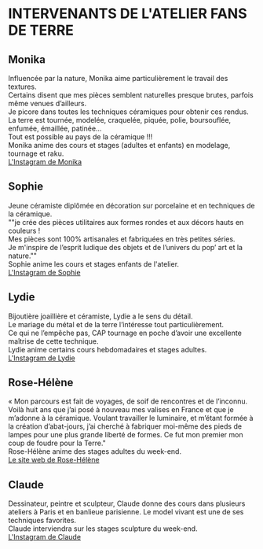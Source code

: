 # INTERVENANTS DE L'ATELIER FANS DE TERRE
## Monika  
Influencée par la nature, Monika aime particulièrement le travail des textures.  
Certains disent que mes pièces semblent naturelles presque brutes, parfois même venues d’ailleurs.  
Je picore dans toutes les techniques céramiques pour obtenir ces rendus.  
La terre est tournée, modelée, craquelée, piquée, polie, boursouflée, enfumée, émaillée, patinée…  
Tout est possible au pays de la céramique !!!  
Monika anime des cours et stages (adultes et enfants) en modelage, tournage et raku.  
[L'Instagram de Monika](https://www.instagram.com/mkceramique/)  

## Sophie  
Jeune céramiste diplômée en décoration sur porcelaine et en techniques de la céramique.  
""je crée des pièces utilitaires aux formes rondes et aux décors hauts en couleurs !  
Mes pièces sont 100% artisanales et fabriquées en très petites séries.  
Je m'inspire de l’esprit ludique des objets et de l’univers du pop’ art et la nature.""  
Sophie anime les cours et stages enfants de l'atelier.  
[L'Instagram de Sophie](https://www.instagram.com/sophie_b_ceramique/)  

## Lydie
Bijoutière joaillière et céramiste, Lydie a le sens du détail.  
Le mariage du métal et de la terre l’intéresse tout particulièrement.  
Ce qui ne l’empêche pas, CAP tournage en poche d’avoir une excellente maîtrise de cette technique.  
Lydie anime certains cours hebdomadaires et stages adultes.  
[L'Instagram de Lydie](https://www.instagram.com/brume_lydiesmithceramique/)

## Rose-Hélène
« Mon parcours est fait de voyages, de soif de rencontres et de l’inconnu.
Voilà huit ans que j’ai posé à nouveau mes valises en France et que je m’adonne à la céramique. Voulant travailler le luminaire, et m’étant formée à la création d’abat-jours, j’ai cherché à fabriquer moi-même des pieds de lampes pour une plus grande liberté de formes. Ce fut mon premier mon coup de foudre pour la Terre."  
Rose-Hélène anime des stages adultes du week-end.  
[Le site web de Rose-Hélène](https://atelierrosamiK.com)

## Claude
Dessinateur, peintre et sculpteur, Claude donne des cours dans plusieurs ateliers à Paris et en banlieue parisienne. Le model vivant est une de ses techniques favorites.  
Claude interviendra sur les stages sculpture du week-end.  
[L'Instagram de Claude](https://www.instagram.com/clauderhein/)  




